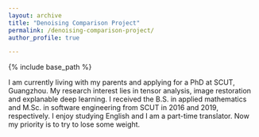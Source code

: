 ```yaml
---
layout: archive
title: "Denoising Comparison Project"
permalink: /denoising-comparison-project/
author_profile: true

---
```


{% include base_path %}

I am currently living with my parents and applying for a PhD at SCUT, Guangzhou. My research interest lies in tensor analysis, image restoration and explanable deep learning. I received the B.S. in applied mathematics and M.Sc. in software engineering from SCUT in 2016 and 2019, respectively. I enjoy studying English and I am a part-time translator. Now my priority is to try to lose some weight.
